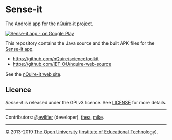 
# Sense-it #

The Android app for the [nQuire-it project][nq].

[![Sense-it app - on Google Play][sense-it-icon]][app]

This repository contains the Java source and the built APK files for the [Sense-it app][app].

 * <https://github.com/nQuire/sciencetoolkit>
 * <https://github.com/IET-OU/nquire-web-source>

See the [nQuire-it web site][nq].

## Licence

_Sense-it_ is released under the GPLv3 licence. See [LICENSE][] for more details.

---

Contributors:  [@evilfier][] (developer), [thea][], [mike][].

---
[©][c] 2013-2019 [The Open University][ou] ([Institute of Educational Technology][iet]).

[nq]: http://www.nquire-it.org/#/home
[app]: https://play.google.com/store/apps/details?id=org.greengin.sciencetoolkit
  "Sense-it Android app — on Google Play"
[sense-it-icon]: https://lh5.ggpht.com/SN_LLof2UbhxolOJ6IwnjkOLYLVXTpY3CpIDHzEOBbqPH-xiECx26XftvRmlgqvRl2Q=w300-rw
[1st commit]: https://github.com/nQuire/sciencetoolkit/commit/8801b35381843670 "22-October-2013"
[bug #6]: https://github.com/nQuire/sciencetoolkit/issues/6 "Missing License Information — AGPL-3 ? (2018)"

[ou]: https://www.open.ac.uk/
[iet]: https://iet.open.ac.uk/
[c]: https://www.open.ac.uk/copyright "Copyright © 2013-2019 The Open University (IET)."
[LICENSE]: https://github.com/IET-OU/nquire-web-source/blob/1.2-branch/LICENSE.txt
    "GNU General Public License 3.0 onwards [GPL-3.0+]"
[gpl-icon]: https://img.shields.io/badge/license-GLP--3.0%2B-blue.svg
[@evilfier]: https://github.com/evilfer "Eloy Villasclaras Fernandez"
[thea]: https://iet.open.ac.uk/profiles/christothea.herodotou "Dr Christothea Herodotou"
[mike]: https://iet.open.ac.uk/people/mike.sharples "Prof Mike Sharples"

[End]: //.
